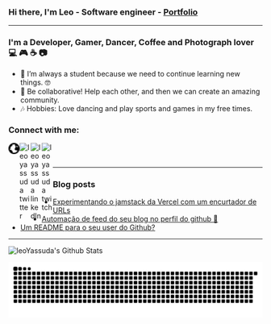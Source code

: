 ### Hi there, I'm Leo - Software engineer - [Portfolio][website]

---

### I'm a Developer, Gamer, Dancer, Coffee and Photograph lover 💻 🎮 ☕ 📷

- 🌱 I’m always a student because we need to continue learning new things. 🤓
- 👯 Be collaborative! Help each other, and then we can create an amazing community.
- 🎶 Hobbies: Love dancing and play sports and games in my free times.

### Connect with me:

[<img align="left" alt="leo yassuda portfolio website" width="22px" src="https://raw.githubusercontent.com/iconic/open-iconic/master/svg/globe.svg" />][website]
[<img align="left" alt="leo yassuda twitter" width="22px" src="https://cdn.jsdelivr.net/npm/simple-icons@v3/icons/twitter.svg" />][twitter]
[<img align="left" alt="leo yassuda linkedIn" width="22px" src="https://cdn.jsdelivr.net/npm/simple-icons@v3/icons/linkedin.svg" />][linkedin]
[<img align="left" alt="leo yassuda twitch" width="22px" src="https://cdn.jsdelivr.net/npm/simple-icons@3.4.0/icons/twitch.svg" />][twitch]

<br />
<br />

---

### Blog posts

<!-- BLOG-POST-LIST:START -->

- [Experimentando o jamstack da Vercel com um encurtador de URLs](https://dev.to/leoyassuda/experimentando-o-jamstack-da-vercel-com-um-encurtador-de-urls-2be6)
- [Automação de feed do seu blog no perfil do github 🤖](https://dev.to/leoyassuda/automacao-de-feed-do-seu-blog-no-perfil-do-github-41g0)
- [Um README para o seu user do Github?](https://dev.to/leoyassuda/um-readme-para-o-seu-user-do-github-27pf)
<!-- BLOG-POST-LIST:END -->

---

<img align="left" alt="leoYassuda's Github Stats" src="https://github-readme-stats.vercel.app/api?username=leoyassuda&show_icons=true&hide_border=true&theme=tokyonight" />

[website]: https://www.leoyas.com/
[twitter]: https://twitter.com/leo_yassuda
[linkedin]: https://www.linkedin.com/in/leonardo-yassuda/
[twitch]: https://www.twitch.tv/leoyassuda
[company]: https://www.willbank.com.br/

<br />

![Snake animation](https://github.com/leoyassuda/leoyassuda/blob/output/github-contribution-grid-snake.svg)
